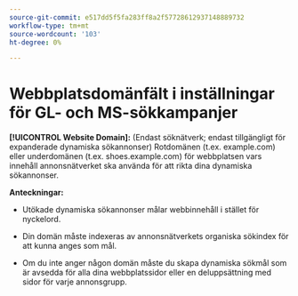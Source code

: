 ```yaml
---
source-git-commit: e517dd5f5fa283ff8a2f57728612937148889732
workflow-type: tm+mt
source-wordcount: '103'
ht-degree: 0%

---
```

# Webbplatsdomänfält i inställningar för GL- och MS-sökkampanjer

**[!UICONTROL Website Domain]:** (Endast söknätverk; endast tillgängligt för expanderade dynamiska sökannonser) Rotdomänen (t.ex. example.com) eller underdomänen (t.ex. shoes.example.com) för webbplatsen vars innehåll annonsnätverket ska använda för att rikta dina dynamiska sökannonser.

**Anteckningar:**

* Utökade dynamiska sökannonser målar webbinnehåll i stället för nyckelord.

* Din domän måste indexeras av annonsnätverkets organiska sökindex för att kunna anges som mål.

* Om du inte anger någon domän måste du skapa dynamiska sökmål som är avsedda för alla dina webbplatssidor eller en deluppsättning med sidor för varje annonsgrupp.
